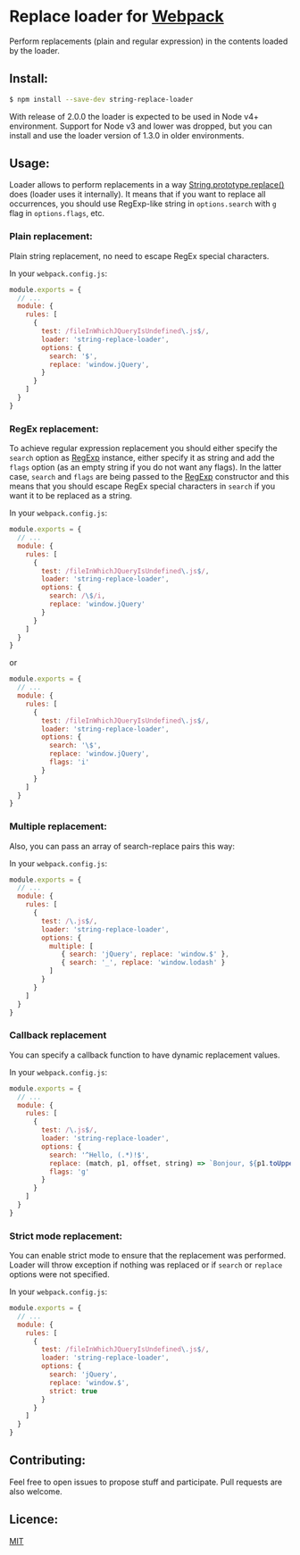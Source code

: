# Replace loader for [Webpack](http://webpack.github.io/)

Perform replacements (plain and regular expression) in the contents loaded by the loader.

## Install:

```bash
$ npm install --save-dev string-replace-loader
```

With release of 2.0.0 the loader is expected to be used in Node v4+ environment.
Support for Node v3 and lower was dropped, but you can install and use the loader version of 1.3.0 in older environments.

## Usage:

Loader allows to perform replacements in a way [String.prototype.replace()](https://developer.mozilla.org/en-US/docs/Web/JavaScript/Reference/Global_Objects/String/replace) does (loader uses it internally).
It means that if you want to replace all occurrences, you should use RegExp-like string in `options.search` with `g` flag in `options.flags`, etc.

### Plain replacement:

Plain string replacement, no need to escape RegEx special characters.

In your `webpack.config.js`:

```javascript
module.exports = {
  // ...
  module: {
    rules: [
      {
        test: /fileInWhichJQueryIsUndefined\.js$/,
        loader: 'string-replace-loader',
        options: {
          search: '$',
          replace: 'window.jQuery',
        }
      }
    ]
  }
}
```

### RegEx replacement:

To achieve regular expression replacement you should either specify the `search` option as
[RegExp](https://developer.mozilla.org/en-US/docs/Web/JavaScript/Reference/Global_Objects/RegExp) instance,
either specify it as string and add the `flags` option (as an empty string if you do not want any flags).
In the latter case, `search` and `flags` are being passed to the
[RegExp](https://developer.mozilla.org/en-US/docs/Web/JavaScript/Reference/Global_Objects/RegExp) constructor
and this means that you should escape RegEx special characters in `search` if you want it to be replaced as a string.

In your `webpack.config.js`:

```javascript
module.exports = {
  // ...
  module: {
    rules: [
      {
        test: /fileInWhichJQueryIsUndefined\.js$/,
        loader: 'string-replace-loader',
        options: {
          search: /\$/i,
          replace: 'window.jQuery'
        }
      }
    ]
  }
}
```
or
```javascript
module.exports = {
  // ...
  module: {
    rules: [
      {
        test: /fileInWhichJQueryIsUndefined\.js$/,
        loader: 'string-replace-loader',
        options: {
          search: '\$',
          replace: 'window.jQuery',
          flags: 'i'
        }
      }
    ]
  }
}
```

### Multiple replacement:

Also, you can pass an array of search-replace pairs this way:

In your `webpack.config.js`:

```javascript
module.exports = {
  // ...
  module: {
    rules: [
      {
        test: /\.js$/,
        loader: 'string-replace-loader',
        options: {
          multiple: [
             { search: 'jQuery', replace: 'window.$' },
             { search: '_', replace: 'window.lodash' }
          ]
        }
      }
    ]
  }
}
```

### Callback replacement

You can specify a callback function to have dynamic replacement values.

In your `webpack.config.js`:

```javascript
module.exports = {
  // ...
  module: {
    rules: [
      {
        test: /\.js$/,
        loader: 'string-replace-loader',
        options: {
          search: '^Hello, (.*)!$',
          replace: (match, p1, offset, string) => `Bonjour, ${p1.toUpperCase()}!`,
          flags: 'g'
        }
      }
    ]
  }
}
```

### Strict mode replacement:

You can enable strict mode to ensure that the replacement was performed.
Loader will throw exception if nothing was replaced or if `search` or `replace` options were not specified.

In your `webpack.config.js`:

```javascript
module.exports = {
  // ...
  module: {
    rules: [
      {
        test: /fileInWhichJQueryIsUndefined\.js$/,
        loader: 'string-replace-loader',
        options: {
          search: 'jQuery',
          replace: 'window.$',
          strict: true
        }
      }
    ]
  }
}
```

## Contributing:

Feel free to open issues to propose stuff and participate. Pull requests are also welcome.

## Licence:

[MIT](http://en.wikipedia.org/wiki/MIT_License)
